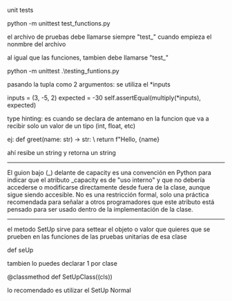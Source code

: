 unit tests

python -m unittest test_functions.py

el archivo de pruebas debe llamarse siempre "test_" cuando empieza el nonmbre del archivo

al igual que las funciones, tambien debe llamarse "test_"

python -m unittest .\testing_funtions.py

pasando la tupla como 2 argumentos:
se utiliza el *inputs

inputs = (3, -5, 2)
        expected = -30
        self.assertEqual(multiply(*inputs), expected)

type hinting: es cuando se declara de antemano en la funcion que va a recibir solo un valor de un tipo (int, float, etc)

ej:
def greet(name: str) -> str: \ return f"Hello, {name}

ahí resibe un string y retorna un string


--------------------------------


El guion bajo (_) delante de capacity es una convención en Python para indicar que el atributo _capacity es de "uso interno" y que no debería accederse o modificarse directamente desde fuera de la clase, aunque sigue siendo accesible. No es una restricción formal, solo una práctica recomendada para señalar a otros programadores que este atributo está pensado para ser usado dentro de la implementación de la clase.

------------------------

el metodo SetUp sirve para settear el objeto o valor que quieres que se prueben en las funciones de las pruebas unitarias de esa clase

def seUp

tambien lo puedes declarar 1 por clase

@classmethod
def SetUpClass((cls))

lo recomendado es utilizar el SetUp Normal